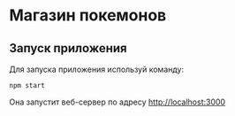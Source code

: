 # Магазин покемонов

## Запуск приложения

Для запуска приложения используй команду:

`npm start`

Она запустит веб-сервер по адресу [http://localhost:3000](http://localhost:3000)